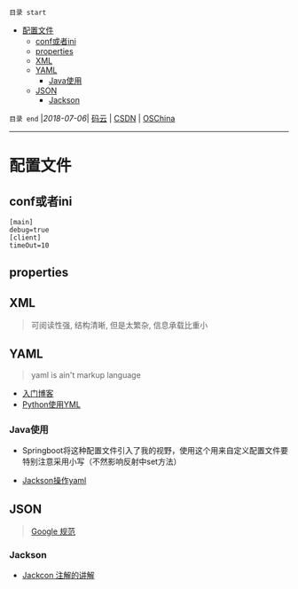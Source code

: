`目录 start`
 
- [配置文件](#配置文件)
    - [conf或者ini](#conf或者ini)
    - [properties](#properties)
    - [XML](#xml)
    - [YAML](#yaml)
        - [Java使用](#java使用)
    - [JSON](#json)
        - [Jackson](#jackson)

`目录 end` |_2018-07-06_| [码云](https://gitee.com/kcp1104) | [CSDN](http://blog.csdn.net/kcp606) | [OSChina](https://my.oschina.net/kcp1104)
****************************************
# 配置文件

## conf或者ini
```
[main]
debug=true
[client]
timeOut=10
```

## properties

## XML
> 可阅读性强, 结构清晰, 但是太繁杂, 信息承载比重小

## YAML
> yaml is ain't markup language

- [入门博客](http://blog.csdn.net/liukuan73/article/details/78031693)
- [Python使用YML](http://www.cnblogs.com/c9com/archive/2013/01/05/2845539.html)

### Java使用
- Springboot将这种配置文件引入了我的视野，使用这个用来自定义配置文件要特别注意采用小写（不然影响反射中set方法）

- [Jackson操作yaml](https://dzone.com/articles/read-yaml-in-java-with-jackson)

## JSON
> [Google 规范](https://github.com/darcyliu/google-styleguide/blob/master/JSONStyleGuide.md)

### Jackson
- [Jackcon 注解的讲解](http://blog.csdn.net/sdyy321/article/details/40298081)
